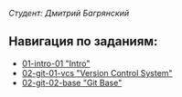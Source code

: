 *Студент: Дмитрий Багрянский*

## Навигация по заданиям:
* [01-intro-01 "Intro"](https://github.com/bdvme/devops/tree/main/01-intro-01)
* [02-git-01-vcs "Version Control System"](https://github.com/bdvme/devops/tree/main/02-git-01-vcs)
* [02-git-02-base "Git Base"](https://github.com/bdvme/devops/tree/main/02-git-02-base)
